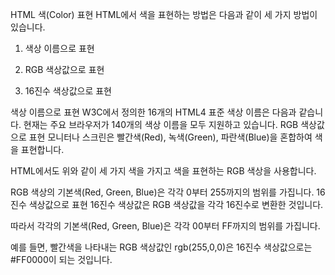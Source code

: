 HTML 색(Color) 표현
HTML에서 색을 표현하는 방법은 다음과 같이 세 가지 방법이 있습니다. 


1. 색상 이름으로 표현

2. RGB 색상값으로 표현

3. 16진수 색상값으로 표현

색상 이름으로 표현
W3C에서 정의한 16개의 HTML4 표준 색상 이름은 다음과 같습니다.
현재는 주요 브라우저가 140개의 색상 이름을 모두 지원하고 있습니다.
RGB 색상값으로 표현
모니터나 스크린은 빨간색(Red), 녹색(Green), 파란색(Blue)을 혼합하여 색을 표현합니다.

HTML에서도 위와 같이 세 가지 색을 가지고 색을 표현하는 RGB 색상을 사용합니다.

RGB 색상의 기본색(Red, Green, Blue)은 각각 0부터 255까지의 범위를 가집니다.
16진수 색상값으로 표현
16진수 색상값은 RGB 색상값을 각각 16진수로 변환한 것입니다.

따라서 각각의 기본색(Red, Green, Blue)은 각각 00부터 FF까지의 범위를 가집니다.



예를 들면, 빨간색을 나타내는 RGB 색상값인 rgb(255,0,0)은 16진수 색상값으로는 #FF0000이 되는 것입니다.